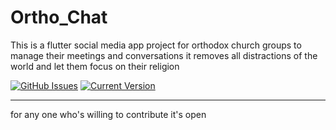 # Ortho_Chat 

This is a flutter social media app project for orthodox church groups to manage their meetings and conversations it removes all distractions of the world and let them focus on their religion

 [![GitHub Issues](https://img.shields.io/github/issues/IgorAntun/node-chat.svg)](https://github.com/IgorAntun/node-chat/issues) [![Current Version](https://img.shields.io/badge/version-0.0.1-green.svg)](https://github.com/IgorAntun/node-chat) 

---

for any one who's willing to contribute it's open


